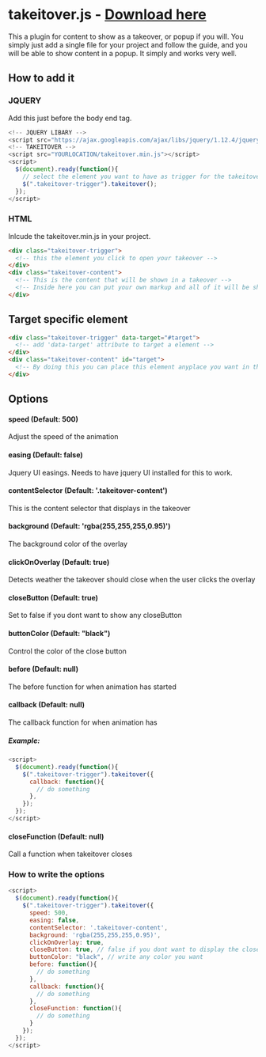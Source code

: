# takeitover.js - [Download here](https://raw.githubusercontent.com/casperpanduro/takeitover/master/src/takeitover.min.js)
This a plugin for content to show as a takeover, or popup if you will. You simply just add a single file for your project and follow the guide, and you will be able to show content in a popup. It simply and works very well.

## How to add it
### JQUERY
Add this just before the body end tag.
```Javascript
<!-- JQUERY LIBARY -->
<script src="https://ajax.googleapis.com/ajax/libs/jquery/1.12.4/jquery.min.js"></script> 
<!-- TAKEITOVER -->
<script src="YOURLOCATION/takeitover.min.js"></script> 
<script>
  $(document).ready(function(){
    // select the element you want to have as trigger for the takeitover content
    $(".takeitover-trigger").takeitover();
  });
</script>
```
### HTML
Inlcude the takeitover.min.js in your project.

```HTML
<div class="takeitover-trigger">
  <!-- this the element you click to open your takeover -->
</div>
<div class="takeitover-content">
  <!-- This is the content that will be shown in a takeover -->
  <!-- Inside here you can put your own markup and all of it will be shown in a takeover -->
</div>
```
## Target specific element

```HTML
<div class="takeitover-trigger" data-target="#target">
  <!-- add 'data-target' attribute to target a element -->
</div>
<div class="takeitover-content" id="target">
  <!-- By doing this you can place this element anyplace you want in the document -->
</div>
```

## Options
#### speed (Default: 500)
Adjust the speed of the animation

#### easing (Default: false)
Jquery UI easings. Needs to have jquery UI installed for this to work.

#### contentSelector (Default: '.takeitover-content')
This is the content selector that displays in the takeover

#### background (Default: 'rgba(255,255,255,0.95)')
The background color of the overlay

#### clickOnOverlay (Default: true)
Detects weather the takeover should close when the user clicks the overlay

#### closeButton (Default: true)
Set to false if you dont want to show any closeButton

#### buttonColor (Default: "black")
Control the color of the close button

#### before (Default: null)
The before function for when animation has started

#### callback (Default: null)
The callback function for when animation has 

##### Example: 
```Javascript
<script>
  $(document).ready(function(){
    $(".takeitover-trigger").takeitover({
      callback: function(){
        // do something
      },
    });
  });
</script>
```

#### closeFunction (Default: null)
Call a function when takeitover closes

### How to write the options
```Javascript
<script>
  $(document).ready(function(){
    $(".takeitover-trigger").takeitover({
      speed: 500,
      easing: false,
      contentSelector: '.takeitover-content',
      background: 'rgba(255,255,255,0.95)',
      clickOnOverlay: true,
      closeButton: true, // false if you dont want to display the close button
      buttonColor: "black", // write any color you want
      before: function(){
        // do something
      },
      callback: function(){
        // do something
      },
      closeFunction: function(){
        // do something
      }
    });
  });
</script>
```